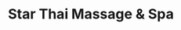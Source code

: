 ---
title: "Star Thai Massage & Spa"
url: /bexhill-on-sea/star-thai-massage-and-spa/
shop: massage
---